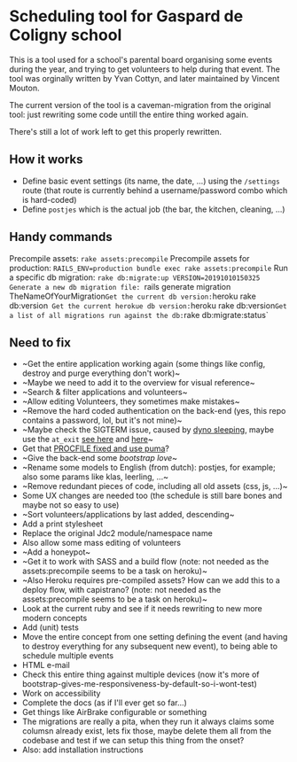 # Scheduling tool for Gaspard de Coligny school

This is a tool used for a school's parental board organising some events during the year, and trying to get volunteers to help during that event. The tool was orginally written by Yvan Cottyn, and later maintained by Vincent Mouton.

The current version of the tool is a caveman-migration from the original tool: just rewriting some code untill the entire thing worked again.

There's still a lot of work left to get this properly rewritten.


## How it works
* Define basic event settings (its name, the date, ...) using the `/settings` route (that route is currently behind a username/password combo which is hard-coded)
* Define `postjes` which is the actual job (the bar, the kitchen, cleaning, ...)

## Handy commands
Precompile assets: `rake assets:precompile` 
Precompile assets for production: `RAILS_ENV=production bundle exec rake assets:precompile`
Run a specific db migration: `rake db:migrate:up VERSION=20191010150325
Generate a new db migration file: `rails generate migration TheNameOfYourMigration`
Get the current db version: `heroku rake db:version` 
Get the current herokue db version: `heroku rake db:version`
Get a list of all migrations run against the db: `rake db:migrate:status`

## Need to fix
* ~Get the entire application working again (some things like config, destroy and purge everything don't work)~
* ~Maybe we need to add it to the overview for visual reference~
* ~Search & filter applications and volunteers~
* ~Allow editing Volunteers, they sometimes make mistakes~
* ~Remove the hard coded authentication on the back-end (yes, this repo contains a password, lol, but it's not mine)~
* ~Maybe check the SIGTERM issue, caused by [dyno sleeping](https://devcenter.heroku.com/articles/free-dyno-hours), maybe use the `at_exit` [see here](https://github.com/honeybadger-io/honeybadger-ruby/issues/267#issuecomment-373906051) and [here](https://devcenter.heroku.com/articles/what-happens-to-ruby-apps-when-they-are-restarted)~
* Get that [PROCFILE fixed and use puma](https://devcenter.heroku.com/articles/getting-started-with-rails4#procfile)?
* ~Give the back-end some _bootstrap love_~
* ~Rename some models to English (from dutch): postjes, for example; also some params like klas, leerling, ...~
* ~Remove redundant pieces of code, including all old assets (css, js, ...)~
* Some UX changes are needed too (the schedule is still bare bones and maybe not so easy to use)
* ~Sort volunteers/applications by last added, descending~
* Add a print stylesheet
* Replace the original Jdc2 module/namespace name
* Also allow some mass editing of volunteers
* ~Add a honeypot~
* ~Get it to work with SASS and a build flow (note: not needed as the assets:precompile seems to be a task on heroku)~
* ~Also Heroku requires pre-compiled assets? How can we add this to a deploy flow, with capistrano? (note: not needed as the assets:precompile seems to be a task on heroku)~
* Look at the current ruby and see if it needs rewriting to new more modern concepts
* Add (unit) tests
* Move the entire concept from one setting defining the event (and having to destroy everything for any subsequent new event), to being able to schedule multiple events
* HTML e-mail
* Check this entire thing against multiple devices (now it's more of bootstrap-gives-me-responsiveness-by-default-so-i-wont-test)
* Work on accessibility
* Complete the docs (as if I'll ever get so far...)
* Get things like AirBrake configurable or something
* The migrations are really a pita, when they run it always claims some columsn already exist, lets fix those, maybe delete them all from the codebase and test if we can setup  this thing from the onset?
* Also: add installation instructions